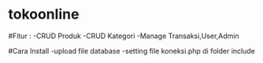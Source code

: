 # tokoonline

#Fitur :
-CRUD Produk
-CRUD Kategori
-Manage Transaksi,User,Admin

#Cara Install
-upload file database
-setting file koneksi.php di folder include
